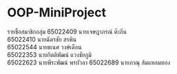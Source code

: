 # OOP-MiniProject
รายชื่อสมาชิกกลุ่ม
65022409	นายเจษฎาภรณ์ ต๊ะถิ่น	
65022410	นายฉัตรชัย สรพิน		
65022544	นายธเนศ วงษ์เดือน			
65022353	นายกิตติพัฒน์ แวงชัยภูมิ	
65022623	นายพีระพัฒน์ พรบัวลา
65022689	นายภาณุ ส้มแหลมทอง
